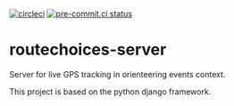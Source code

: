 [![circleci](https://circleci.com/gh/routechoices/routechoices-server.svg?style=shield)](https://circleci.com/gh/routechoices/routechoices-server) [![pre-commit.ci status](https://results.pre-commit.ci/badge/github/routechoices/routechoices-server/master.svg)](https://results.pre-commit.ci/latest/github/routechoices/routechoices-server/master)


routechoices-server
==================

Server for live GPS tracking in orienteering events context.

This project is based on the python django framework.
